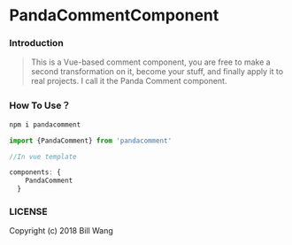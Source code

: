 # PandaCommentComponent

### Introduction

>This is a Vue-based comment component, you are free to make a second transformation on it, become your stuff, and finally apply it to real projects. I call it the Panda Comment component.

### How To Use？

```bash
npm i pandacomment
```

```javascript
import {PandaComment} from 'pandacomment'

//In vue template

components: {
    PandaComment
  }

```

### LICENSE

Copyright (c) 2018 Bill Wang
